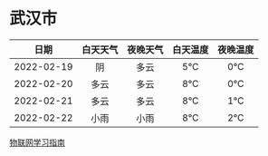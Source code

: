 # 武汉市
|日期|白天天气|夜晚天气|白天温度|夜晚温度|
|:--:|:--:|:--:|:--:|:--:|
|2022-02-19|阴|多云|5℃|0℃|
|2022-02-20|多云|多云|8℃|0℃|
|2022-02-21|多云|多云|8℃|1℃|
|2022-02-22|小雨|小雨|8℃|2℃|
 
[物联网学习指南](http://doc.lziqi.top/IoT)
